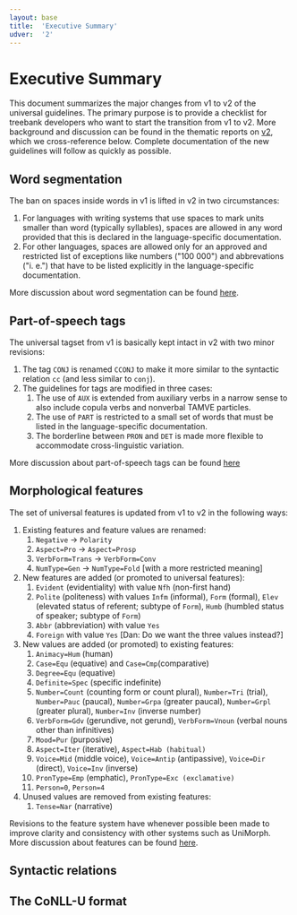 ```yaml
---
layout: base
title:  'Executive Summary'
udver:  '2'
---
```


# Executive Summary

This document summarizes the major changes from v1 to v2 of the universal guidelines.
The primary purpose is to provide a checklist for treebank developers who want to start the transition from v1 to v2.
More background and discussion can be found in the thematic reports on [v2](index.html), which we cross-reference below.
Complete documentation of the new guidelines will follow as quickly as possible.

## Word segmentation

The ban on spaces inside words in v1 is lifted in v2 in two circumstances:

1. For languages with writing systems that use spaces to mark units smaller than word (typically syllables), spaces are allowed in any word provided that this is declared in the language-specific documentation.  
2. For other languages, spaces are allowed only for an approved and restricted list of exceptions like numbers ("100 000") and abbrevations ("i. e.") that have to be listed explicitly in the language-specific documentation.

More discussion about word segmentation can be found [here](segmentation.html).

## Part-of-speech tags

The universal tagset from v1 is basically kept intact in v2 with two minor revisions:

1. The tag `CONJ` is renamed `CCONJ` to make it more similar to the syntactic relation `cc` (and less similar to `conj`).
2. The guidelines for tags are modified in three cases:
    1. The use of `AUX` is extended from auxiliary verbs in a narrow sense to also include copula verbs and nonverbal TAMVE particles.
    2. The use of `PART` is restricted to a small set of words that must be listed in the language-specific documentation.
    3. The borderline between `PRON` and `DET` is made more flexible to accommodate cross-linguistic variation. 

More discussion about part-of-speech tags can be found [here](postags.html)

## Morphological features

The set of universal features is updated from v1 to v2 in the following ways:

1. Existing features and feature values are renamed:
    1. `Negative` → `Polarity`
    2. `Aspect=Pro` → `Aspect=Prosp`
    3. `VerbForm=Trans` → `VerbForm=Conv`
    4. `NumType=Gen` → `NumType=Fold` [with a more restricted meaning]
2. New features are added (or promoted to universal features):
    1. `Evident` (evidentiality) with value `Nfh` (non-first hand)
    2. `Polite` (politeness) with values `Infm` (informal), `Form` (formal), `Elev` (elevated status of referent; subtype of `Form`), `Humb` (humbled status of speaker; subtype of `Form`) 
    3. `Abbr` (abbreviation) with value `Yes`
    4. `Foreign` with value `Yes` [Dan: Do we want the three values instead?]
3. New values are added (or promoted) to existing features:
    1. `Animacy=Hum` (human)
    2. `Case=Equ` (equative) and `Case=Cmp`(comparative)
    3. `Degree=Equ` (equative)
    4. `Definite=Spec` (specific indefinite)
    5. `Number=Count` (counting form or count plural), `Number=Tri` (trial), `Number=Pauc` (paucal), `Number=Grpa` (greater paucal), `Number=Grpl` (greater plural), `Number=Inv` (inverse number)
    6. `VerbForm=Gdv` (gerundive, not gerund), `VerbForm=Vnoun` (verbal nouns other than infinitives)
    7. `Mood=Pur` (purposive)
    8. `Aspect=Iter` (iterative), `Aspect=Hab (habitual)`
    9. `Voice=Mid` (middle voice), `Voice=Antip` (antipassive), `Voice=Dir` (direct), `Voice=Inv` (inverse)
    10. `PronType=Emp` (emphatic), `PronType=Exc (exclamative)` 
    11. `Person=0`, `Person=4`
4. Unused values are removed from existing features:
    1. `Tense=Nar` (narrative)
    
Revisions to the feature system have whenever possible been made to improve clarity and consistency with other systems such as UniMorph. More discussion about features can be found [here](features.html).

## Syntactic relations 

## The CoNLL-U format
